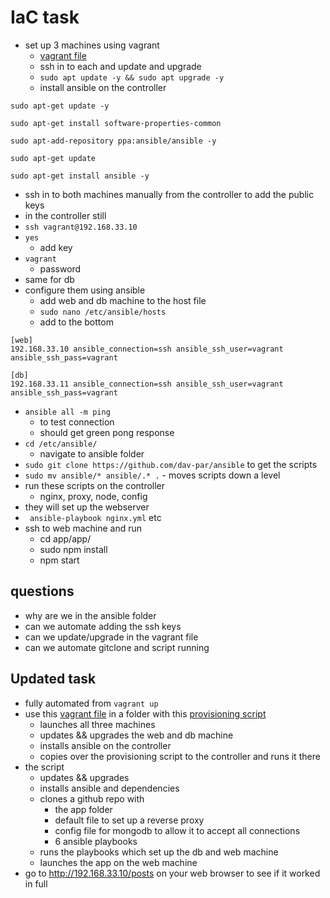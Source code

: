 # IaC task
- set up 3 machines using vagrant
    - [vagrant file](/IaC_ansible/Vagrant/Vagrantfile)
    - ssh in to each and update and upgrade
    - `sudo apt update -y && sudo apt upgrade -y`
    - install ansible on the controller
```
sudo apt-get update -y
	
sudo apt-get install software-properties-common
	
sudo apt-add-repository ppa:ansible/ansible -y
	
sudo apt-get update
	
sudo apt-get install ansible -y
```
- ssh in to both machines manually from the controller to add the public keys
- in the controller still
- `ssh vagrant@192.168.33.10`
- `yes`
    - add key
- `vagrant`
    - password
- same for db
- configure them using ansible
    - add web and db machine to the host file
    - `sudo nano /etc/ansible/hosts`
    - add to the bottom
```
[web]
192.168.33.10 ansible_connection=ssh ansible_ssh_user=vagrant ansible_ssh_pass=vagrant

[db]
192.168.33.11 ansible_connection=ssh ansible_ssh_user=vagrant ansible_ssh_pass=vagrant
```

- `ansible all -m ping`
    - to test connection
    - should get green pong response
- `cd /etc/ansible/`
    - navigate to ansible folder
- `sudo git clone https://github.com/dav-par/ansible` to get the scripts
-  `sudo mv ansible/* ansible/.* .` - moves scripts down a level
- run these scripts on the controller
    - nginx, proxy, node, config 
- they will set up the webserver
- ` ansible-playbook nginx.yml` etc
- ssh to web machine and run
    - cd app/app/
    - sudo npm install
    - npm start

## questions
- why are we in the ansible folder
- can we automate adding the ssh keys
- can we update/upgrade in the vagrant file
- can we automate gitclone and script running


## Updated task
- fully automated from `vagrant up` 
- use this [vagrant file](/IaC_ansible/Vagrantfile) in a folder with this [provisioning script](/IaC_ansible/controller_pro.sh)
    - launches all three machines
    - updates && upgrades the web and db machine
    - installs ansible on the controller
    - copies over the provisioning script to the controller and runs it there
- the script
    - updates && upgrades
    - installs ansible and dependencies
    - clones a github repo with
        - the app folder
        - default file to set up a reverse proxy
        - config file for mongodb to allow it to accept all connections
        - 6 ansible playbooks
    - runs the playbooks which set up the db and web machine
    - launches the app on the web machine
- go to http://192.168.33.10/posts on your web browser to see if it worked in full